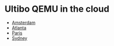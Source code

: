 Ultibo QEMU in the cloud
========================

* [Amsterdam](http://108.61.117.135/status/about)
* [Atlanta](http://45.79.200.166/status/about)
* [Paris](http://45.63.115.228/status/about)
* [Sydney](http://104.156.232.107/status/about)
